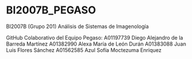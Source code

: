 # BI2007B_PEGASO

BI2007B (Grupo 201) Análisis de Sistemas de Imagenología

GitHub Colaborativo del Equipo Pegaso:
A01197739 Diego Alejandro de la Barreda Martínez
A01382990 Alexa María de León Durán
A01383088 Juan Luis Flores Sánchez
A01562585 Azul Sofía Moctezuma Enriquez
